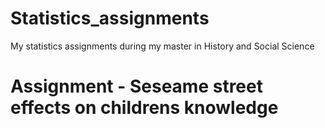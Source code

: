 # Statistics_assignments
My statistics assignments during my master in History and Social Science

# Assignment - Seseame street effects on childrens knowledge
